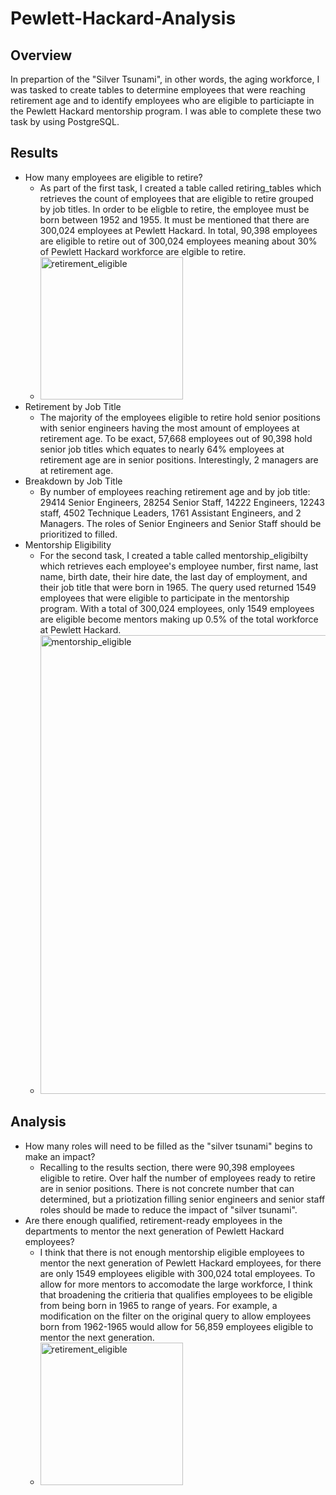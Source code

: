 # Pewlett-Hackard-Analysis

## Overview
In prepartion of the "Silver Tsunami", in other words, the aging workforce, I was tasked to create tables to determine employees that were reaching retirement age and to identify employees who are eligible to particiapte in the Pewlett Hackard mentorship program. I was able to complete these two task by using PostgreSQL.

## Results

- How many employees are eligible to retire?
  - As part of the first task, I created a table called retiring_tables which retrieves the count of employees that are eligible to retire grouped by job titles. In order to be eligble to retire, the employee must be born between 1952 and 1955. It must be mentioned that there are 300,024 employees at Pewlett Hackard. In total, 90,398 employees are eligible to retire out of 300,024 employees meaning about 30% of Pewlett Hackard workforce are elgible to retire.
  - <img width="228" alt="retirement_eligible" src="https://user-images.githubusercontent.com/91519293/145734260-8c0d0b71-4269-4fc3-acde-30df01e7d42d.png">
- Retirement by Job Title
  - The majority of the employees eligible to retire hold senior positions with senior engineers having the most amount of employees at retirement age. To be exact, 57,668 employees out of 90,398 hold senior job titles which equates to nearly 64% employees at retirement age are in senior positions. Interestingly, 2 managers are at retirement age.
- Breakdown by Job Title
  - By number of employees reaching retirement age and by job title: 29414 Senior Engineers, 28254 Senior Staff, 14222 Engineers, 12243 staff, 4502 Technique Leaders, 1761 Assistant Engineers, and 2 Managers. The roles of Senior Engineers and Senior Staff should be prioritized to filled.
- Mentorship Eligibility
  - For the second task, I created a table called mentorship_eligibilty which retrieves each employee's employee number, first name, last name, birth date, their hire date, the last day of employment, and their job title that were born in 1965. The query used returned 1549 employees that were eligible to participate in the mentorship program. With a total of 300,024 employees, only 1549 employees are eligible become mentors making up 0.5% of the total workforce at Pewlett Hackard. 
  - <img width="734" alt="mentorship_eligible" src="https://user-images.githubusercontent.com/91519293/145735795-47edf8ea-eb97-4c91-b926-fbb098ddfdc2.png">
## Analysis

- How many roles will need to be filled as the "silver tsunami" begins to make an impact?
  - Recalling to the results section, there were 90,398 employees eligible to retire. Over half the number of employees ready to retire are in senior positions. There is not concrete number that can determined, but a priotization filling senior engineers and senior staff roles should be made to reduce the impact of "silver tsunami".
- Are there enough qualified, retirement-ready employees in the departments to mentor the next generation of Pewlett Hackard employees?
  - I think that there is not enough mentorship eligible employees to mentor the next generation of Pewlett Hackard employees, for there are only 1549 employees eligible with 300,024 total employees. To allow for more mentors to accomodate the large workforce, I think that broadening the critieria that qualifies employees to be eligible from being born in 1965 to range of years. For example, a modification on the filter on the original query to allow employees born from 1962-1965 would allow for 56,859 employees eligible to mentor the next generation.
  - <img width="228" alt="retirement_eligible" src="https://user-images.githubusercontent.com/91519293/145738556-7dee3d0c-a78e-4910-8150-8936e9deda53.png">
